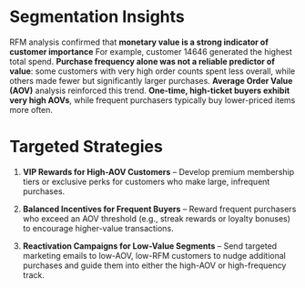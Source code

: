 # Segmentation Insights
RFM analysis confirmed that **monetary value is a strong indicator of customer importance** For example, customer 14646 generated the highest total spend. **Purchase frequency alone was not a reliable predictor of value**: some customers with very high order counts spent less overall, while others made fewer but significantly larger purchases. **Average Order Value (AOV)** analysis reinforced this trend. **One-time, high-ticket buyers exhibit very high AOVs**, while frequent purchasers typically buy lower-priced items more often.

# Targeted Strategies

1. **VIP Rewards for High-AOV Customers** – Develop premium membership tiers or exclusive perks for customers who make large, infrequent purchases.

2. **Balanced Incentives for Frequent Buyers** – Reward frequent purchasers who exceed an AOV threshold (e.g., streak rewards or loyalty bonuses) to encourage higher-value transactions.

3. **Reactivation Campaigns for Low-Value Segments** – Send targeted marketing emails to low-AOV, low-RFM customers to nudge additional purchases and guide them into either the high-AOV or high-frequency track.